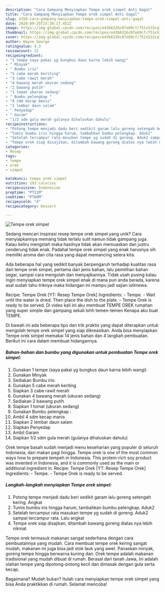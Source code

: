 ```yaml
---
description: "Cara Gampang Menyiapkan Tempe orek simpel Anti Gagal"
title: "Cara Gampang Menyiapkan Tempe orek simpel Anti Gagal"
slug: 4358-cara-gampang-menyiapkan-tempe-orek-simpel-anti-gagal
date: 2020-09-25T23:30:17.452Z
image: https://img-global.cpcdn.com/recipes/e43b6326c07e69cf/751x532cq70/tempe-orek-simpel-foto-resep-utama.jpg
thumbnail: https://img-global.cpcdn.com/recipes/e43b6326c07e69cf/751x532cq70/tempe-orek-simpel-foto-resep-utama.jpg
cover: https://img-global.cpcdn.com/recipes/e43b6326c07e69cf/751x532cq70/tempe-orek-simpel-foto-resep-utama.jpg
author: Wayne George
ratingvalue: 4.3
reviewcount: 12
recipeingredient:
- "1 tempe saya pakai yg bungkus daun karna lebih wangi"
- " Minyak"
- " Bumbu iris"
- "5 cabe merah keriting"
- "3 cabe rawit merah"
- "4 bawang merah ukuran sedang"
- "2 bawang putih"
- "1 tomat ukuran sedang"
- " Bumbu pelengkap "
- "4 sdm kecap manis"
- "2 lembar daun salam"
- " Penyedap"
- " Garam"
- "1/2 sdm gula merah gulanya dihaluskan dahulu"
recipeinstructions:
- "Potong tempe menjadi dadu beri sedikit garam lalu goreng setengah kering. Angkat"
- "Tumis bumbu iris hingga harum, tambahkan bumbu pelengkap. Aduk2"
- "Setelah tercampur rata masukan tempe yg sudah di goreng. Aduk2 sampai tercampur rata. Lalu angkat"
- "Tempe orek siap disajikan, ditambah bawang goreng diatas nya lebih nikmat"
categories:
- Resep
tags:
- tempe
- orek
- simpel

katakunci: tempe orek simpel 
nutrition: 193 calories
recipecuisine: Indonesian
preptime: "PT21M"
cooktime: "PT60M"
recipeyield: "4"
recipecategory: Dessert

---
```



![Tempe orek simpel](https://img-global.cpcdn.com/recipes/e43b6326c07e69cf/751x532cq70/tempe-orek-simpel-foto-resep-utama.jpg)

Sedang mencari inspirasi resep tempe orek simpel yang unik? Cara menyiapkannya memang tidak terlalu sulit namun tidak gampang juga. Kalau keliru mengolah maka hasilnya tidak akan memuaskan dan justru cenderung tidak enak. Padahal tempe orek simpel yang enak harusnya sih memiliki aroma dan cita rasa yang dapat memancing selera kita.

Ada beberapa hal yang sedikit banyak berpengaruh terhadap kualitas rasa dari tempe orek simpel, pertama dari jenis bahan, lalu pemilihan bahan segar, sampai cara mengolah dan menyajikannya. Tidak usah pusing kalau ingin menyiapkan tempe orek simpel enak di mana pun anda berada, karena asal sudah tahu triknya maka hidangan ini mampu jadi sajian istimewa.

Recipe: Tempe Orek [YT: Resep Tempe Orek] Ingredients: - Tempe. - Wait until the water is dried. Then place the dish to the plate. - Tempe Orek is ready to be served. Di video kali ini aku membuat TEMPE OREK rumahan yang super simple dan gampang sekali lohh temen-temen Kenapa aku buat TEMPE.


Di bawah ini ada beberapa tips dan trik praktis yang dapat diterapkan untuk mengolah tempe orek simpel yang siap dikreasikan. Anda bisa menyiapkan Tempe orek simpel memakai 14 jenis bahan dan 4 langkah pembuatan. Berikut ini cara dalam membuat hidangannya.

<!--inarticleads1-->

##### Bahan-bahan dan bumbu yang digunakan untuk pembuatan Tempe orek simpel:

1. Gunakan 1 tempe (saya pakai yg bungkus daun karna lebih wangi)
1. Gunakan  Minyak
1. Sediakan  Bumbu iris:
1. Gunakan 5 cabe merah keriting
1. Siapkan 3 cabe rawit merah
1. Gunakan 4 bawang merah (ukuran sedang)
1. Sediakan 2 bawang putih
1. Siapkan 1 tomat (ukuran sedang)
1. Gunakan  Bumbu pelengkap :
1. Ambil 4 sdm kecap manis
1. Siapkan 2 lembar daun salam
1. Siapkan  Penyedap
1. Ambil  Garam
1. Siapkan 1/2 sdm gula merah (gulanya dihaluskan dahulu)


Orek tempe basah sudah menjadi menu keseharian yang populer di seluruh Indonesia, dari makan pagi hingga. Tempe orek is one of the most common ways how to prepare tempeh in Indonesia. This protein-rich soy product was invented in Indonesia, and it is commonly used as the main or additional ingredient in. Recipe: Tempe Orek [YT: Resep Tempe Orek] Ingredients: - Tempe. - Tempe Orek is ready to be served. 

<!--inarticleads2-->

##### Langkah-langkah menyiapkan Tempe orek simpel:

1. Potong tempe menjadi dadu beri sedikit garam lalu goreng setengah kering. Angkat
1. Tumis bumbu iris hingga harum, tambahkan bumbu pelengkap. Aduk2
1. Setelah tercampur rata masukan tempe yg sudah di goreng. Aduk2 sampai tercampur rata. Lalu angkat
1. Tempe orek siap disajikan, ditambah bawang goreng diatas nya lebih nikmat


Tempe orek termasuk makanan sangat sederhana dengan cara pembuatannya yang mudah. Cara membuat tempe orek kering sangat mudah, makanan ini juga bisa jadi stok lauk yang awet. Panaskan minyak, goreng tempe hingga berwarna kuning dan. Orek tempe adalah makanan tradisional yang mudah dibuat di rumah. Berasal dari tanah Jawa, ini adalah olahan tempe yang dipotong-potong kecil dan dimasak dengan gula serta kecap. 

Bagaimana? Mudah bukan? Itulah cara menyiapkan tempe orek simpel yang bisa Anda praktikkan di rumah. Selamat mencoba!
